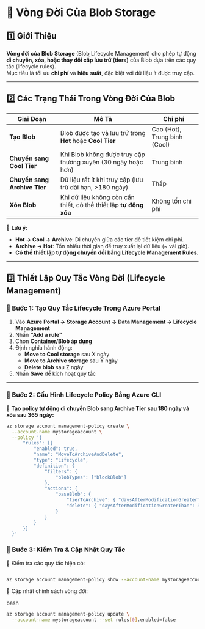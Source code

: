 # 🔄 Vòng Đời Của Blob Storage  

## 1️⃣ Giới Thiệu  
**Vòng đời của Blob Storage** (Blob Lifecycle Management) cho phép tự động **di chuyển, xóa, hoặc thay đổi cấp lưu trữ (tiers)** của Blob dựa trên các quy tắc (lifecycle rules).  
Mục tiêu là tối ưu **chi phí** và **hiệu suất**, đặc biệt với dữ liệu ít được truy cập.  

---

## 2️⃣ Các Trạng Thái Trong Vòng Đời Của Blob  

| **Giai Đoạn** | **Mô Tả** | **Chi phí** |
|--------------|----------|------------|
| **Tạo Blob** | Blob được tạo và lưu trữ trong **Hot** hoặc **Cool Tier** | Cao (Hot), Trung bình (Cool) |
| **Chuyển sang Cool Tier** | Khi Blob không được truy cập thường xuyên (30 ngày hoặc hơn) | Trung bình |
| **Chuyển sang Archive Tier** | Dữ liệu rất ít khi truy cập (lưu trữ dài hạn, >180 ngày) | Thấp |
| **Xóa Blob** | Khi dữ liệu không còn cần thiết, có thể thiết lập **tự động xóa** | Không tốn chi phí |

📌 **Lưu ý:**  
- **Hot → Cool → Archive**: Di chuyển giữa các tier để tiết kiệm chi phí.  
- **Archive → Hot**: Tốn nhiều thời gian để truy xuất lại dữ liệu (~ vài giờ).  
- **Có thể thiết lập tự động chuyển đổi bằng Lifecycle Management Rules.**  

---

## 3️⃣ Thiết Lập Quy Tắc Vòng Đời (Lifecycle Management)  

### 🔹 Bước 1: Tạo Quy Tắc Lifecycle Trong Azure Portal  
1. Vào **Azure Portal → Storage Account → Data Management → Lifecycle Management**  
2. Nhấn **"Add a rule"**  
3. Chọn **Container/Blob áp dụng**  
4. Định nghĩa hành động:  
   - **Move to Cool storage** sau X ngày  
   - **Move to Archive storage** sau Y ngày  
   - **Delete blob** sau Z ngày  
5. Nhấn **Save** để kích hoạt quy tắc  

---

### 🔹 Bước 2: Cấu Hình Lifecycle Policy Bằng Azure CLI  
📌 **Tạo policy tự động di chuyển Blob sang Archive Tier sau 180 ngày và xóa sau 365 ngày:**  
```bash
az storage account management-policy create \
  --account-name mystorageaccount \
  --policy '{
      "rules": [{
          "enabled": true,
          "name": "MoveToArchiveAndDelete",
          "type": "Lifecycle",
          "definition": {
              "filters": {
                  "blobTypes": ["blockBlob"]
              },
              "actions": {
                  "baseBlob": {
                      "tierToArchive": { "daysAfterModificationGreaterThan": 180 },
                      "delete": { "daysAfterModificationGreaterThan": 365 }
                  }
              }
          }
      }]
  }'
```
### 🔹 Bước 3: Kiểm Tra & Cập Nhật Quy Tắc
📌 Kiểm tra các quy tắc hiện có:

``` bash

az storage account management-policy show --account-name mystorageaccount
```
📌 Cập nhật chính sách vòng đời:

bash
```sh
az storage account management-policy update \
  --account-name mystorageaccount --set rules[0].enabled=false
  ```